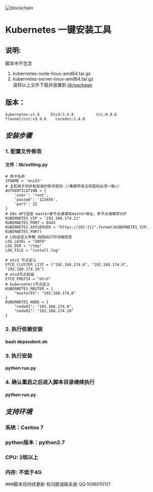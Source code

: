 ![blockchain](https://github.com/opensm/KubernetesInstall/blob/main/lib/tmp/favicon.png)
# Kubernetes 一键安装工具
## 说明:
脚本中不包含
1. kubernetes-node-linux-amd64.tar.gz  
2. kubernetes-server-linux-amd64.tar.gz  
请将以上文件下载并放置到
[lib/package](https://github.com/opensm/KubernetesInstall/tree/main/lib/package)

## 版本：
`kubernetes:v1.8    
Etcd:3.4.9         
Cni:0.8.6         
flannel/cni:v3.9.6   
coredns:1.4.0   `
## _安装步骤_
### 1. 配置文件修改 
#### 文件：lib/setting.py
```
# 网卡名称
IFNAME = 'ens33'
# 主机用于同步和安装的账号密码 //集群所有主机密码必须一致//
AUTHENTICATION = {
    'user': 'root',
    'passwd': '123456',
    'port': 22
}
# k8s API信息 master单节点请填写master地址，多节点请填写VIP
KUBERNETES_VIP = "192.168.174.11"
KUBERNETES_PORT = 8443
KUBERNETES_APISERVER = "https://{0}:{1}".format(KUBERNETES_VIP, KUBERNETES_PORT)
# LOG自定义参数 DEBUG打印详细信息
LOG_LEVEL = "INFO"
LOG_DIR = "/tmp"
LOG_FILE = "install.log"

# etcd 节点定义
ETCD_CLUSTER_LIST = ["192.168.174.8", "192.168.174.9", "192.168.174.10"]
# etcd节点前缀
ETCD_PREFIX = "etcd"
# kuberneters节点定义
KUBERNETES_MASTER = {
    "master01": "192.168.174.8"
}
KUBERNETES_NODE = {
    "node01": "192.168.174.9",
    "node02": "192.168.174.10"
}
```
### 2. 执行依赖安装
#### bash dependent.sh
### 3. 执行安装
#### python run.py
### 4. 确认重启之后进入脚本目录继续执行
#### python run.py
##  _支持环境_
### 系统：Centos 7 
### python版本：python2.7
### CPU: 2核以上
### 内存: 不低于4G
###脚本将持续更新 有问题请联系我 QQ:1096010121
